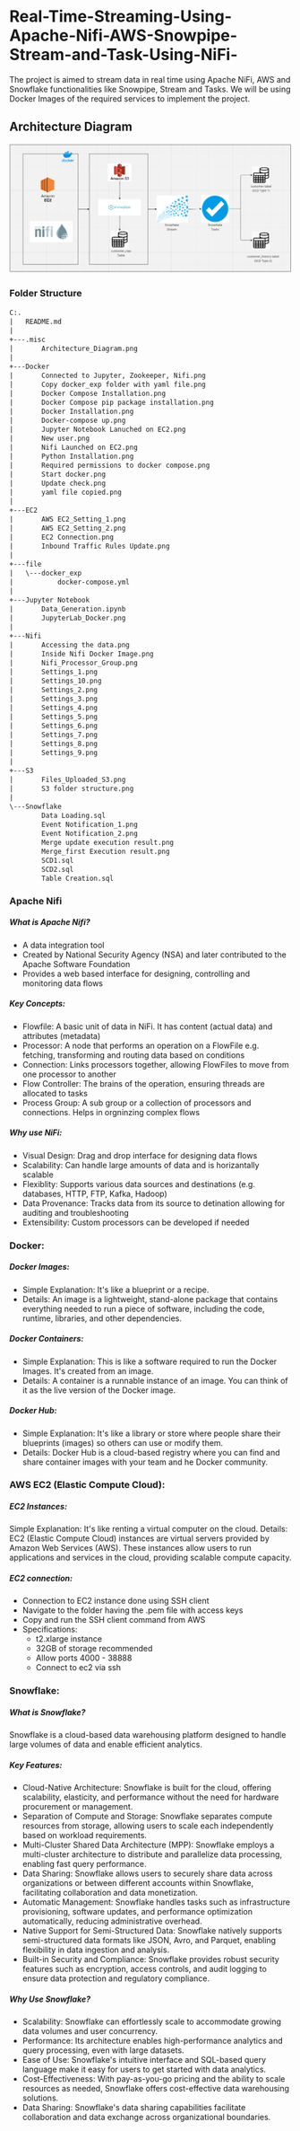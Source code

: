 # Real-Time-Streaming-Using-Apache-Nifi-AWS-Snowpipe-Stream-and-Task-Using-NiFi-
The project is aimed to stream data in real time using Apache NiFi, AWS and Snowflake functionalities like Snowpipe, Stream and Tasks. We will be using Docker Images of the required services to implement the project.  


## Architecture Diagram

![Architecture Diagram](https://raw.githubusercontent.com/vikash-singh-prac/Real-Time-Streaming-Using-Apache-Nifi-AWS-Snowpipe-Stream-and-Task-Using-NiFi-/dev/.misc/Architecture_Diagram.png)

### Folder Structure
```
C:.
|   README.md
|   
+---.misc
|       Architecture_Diagram.png
|       
+---Docker
|       Connected to Jupyter, Zookeeper, Nifi.png
|       Copy docker_exp folder with yaml file.png
|       Docker Compose Installation.png
|       Docker Compose pip package installation.png
|       Docker Installation.png
|       Docker-compose up.png
|       Jupyter Notebook Lanuched on EC2.png
|       New user.png
|       Nifi Launched on EC2.png
|       Python Installation.png
|       Required permissions to docker compose.png
|       Start docker.png
|       Update check.png
|       yaml file copied.png
|
+---EC2
|       AWS EC2_Setting_1.png
|       AWS EC2_Setting_2.png
|       EC2 Connection.png
|       Inbound Traffic Rules Update.png
|
+---file
|   \---docker_exp
|           docker-compose.yml
|
+---Jupyter Notebook
|       Data_Generation.ipynb
|       JupyterLab_Docker.png
|
+---Nifi
|       Accessing the data.png
|       Inside Nifi Docker Image.png
|       Nifi_Processor_Group.png
|       Settings_1.png
|       Settings_10.png
|       Settings_2.png
|       Settings_3.png
|       Settings_4.png
|       Settings_5.png
|       Settings_6.png
|       Settings_7.png
|       Settings_8.png
|       Settings_9.png
|
+---S3
|       Files_Uploaded_S3.png
|       S3 folder structure.png
|
\---Snowflake
        Data Loading.sql
        Event Notification_1.png
        Event Notification_2.png
        Merge update execution result.png
        Merge_first Execution result.png
        SCD1.sql
        SCD2.sql
        Table Creation.sql
```

### Apache Nifi

##### What is Apache Nifi?
- A data integration tool 
- Created by National Security Agency (NSA) and later contributed to the Apache Software Foundation
- Provides a web based interface for designing, controlling and monitoring data flows 

##### Key Concepts:
- Flowfile: A basic unit of data in NiFi. It has content (actual data) and attributes (metadata)
- Processor: A node that performs an operation on a FlowFile e.g. fetching, transforming and routing data based on conditions
- Connection: Links processors together, allowing FlowFiles to move from one processor to another 
- Flow Controller: The brains of the operation, ensuring threads are allocated to tasks 
- Process Group: A sub group or a collection of processors and connections. Helps in orgninzing complex flows 

##### Why use NiFi:
- Visual Design: Drag and drop interface for designing data flows
- Scalability: Can handle large amounts of data and is horizantally scalable
- Flexiblity: Supports various data sources and destinations (e.g. databases, HTTP, FTP, Kafka, Hadoop)
- Data Provenance: Tracks data from its source to detination allowing for auditing and troubleshooting
- Extensibility: Custom processors can be developed if needed 


### Docker: 

##### Docker Images:
- Simple Explanation: It's like a blueprint or a recipe.
- Details: An image is a lightweight, stand-alone package that contains everything needed to run a piece of
  software, including the code, runtime, libraries, and other dependencies.

##### Docker Containers:
- Simple Explanation: This is like a software required to run the Docker Images. It's created from an image.
- Details: A container is a runnable instance of an image. You can think of it as the live version of the Docker image.

##### Docker Hub:
- Simple Explanation: It's like a library or store where people share their blueprints (images) so others can use or
modify them.
- Details: Docker Hub is a cloud-based registry where you can find and share container images with your team and
he Docker community.

### AWS EC2 (Elastic Compute Cloud):

##### EC2 Instances:

Simple Explanation: It's like renting a virtual computer on the cloud.
Details: EC2 (Elastic Compute Cloud) instances are virtual servers provided by Amazon Web Services (AWS). These instances allow users to run applications and services in the cloud, providing scalable compute capacity.

##### EC2 connection:
- Connection to EC2 instance done using SSH client
- Navigate to the folder having the .pem file with access keys 
- Copy and run the SSH client command from AWS
- Specifications:
    - t2.xlarge instance
    - 32GB of storage recommended
    - Allow ports 4000 - 38888
    - Connect to ec2 via ssh

### Snowflake:

##### What is Snowflake?

Snowflake is a cloud-based data warehousing platform designed to handle large volumes of data and enable efficient analytics.

##### Key Features:

- Cloud-Native Architecture: Snowflake is built for the cloud, offering scalability, elasticity, and performance without the need for hardware procurement or management.
- Separation of Compute and Storage: Snowflake separates compute resources from storage, allowing users to scale each independently based on workload requirements.
- Multi-Cluster Shared Data Architecture (MPP): Snowflake employs a multi-cluster architecture to distribute and parallelize data processing, enabling fast query performance.
- Data Sharing: Snowflake allows users to securely share data across organizations or between different accounts within Snowflake, facilitating collaboration and data monetization.
- Automatic Management: Snowflake handles tasks such as infrastructure provisioning, software updates, and performance optimization automatically, reducing administrative overhead.
- Native Support for Semi-Structured Data: Snowflake natively supports semi-structured data formats like JSON, Avro, and Parquet, enabling flexibility in data ingestion and analysis.
- Built-in Security and Compliance: Snowflake provides robust security features such as encryption, access controls, and audit logging to ensure data protection and regulatory compliance.

##### Why Use Snowflake?

- Scalability: Snowflake can effortlessly scale to accommodate growing data volumes and user concurrency.
- Performance: Its architecture enables high-performance analytics and query processing, even with large datasets.
- Ease of Use: Snowflake's intuitive interface and SQL-based query language make it easy for users to get started with data analytics.
- Cost-Effectiveness: With pay-as-you-go pricing and the ability to scale resources as needed, Snowflake offers cost-effective data warehousing solutions.
- Data Sharing: Snowflake's data sharing capabilities facilitate collaboration and data exchange across organizational boundaries.









